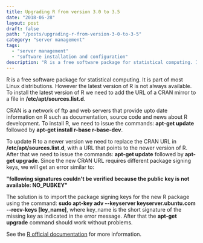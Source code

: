 ```yaml
---
title: Upgrading R from version 3.0 to 3.5
date: "2018-06-28"
layout: post
draft: false
path: "/posts/upgrading-r-from-version-3-0-to-3-5"
category: "server management"
tags:
  - "server management"
  - "software installation and configuration"
description: "R is a free software package for statistical computing. It is part of most Linux distributions. However the latest version of R is not always available. To install the latest version of R we need to add the URL of a CRAN mirror to a file in **/etc/apt/sources.list.d**."
---
```


R is a free software package for statistical computing. It is part of most Linux distributions. However the latest version of R is not always available. To install the latest version of R we need to add the URL of a CRAN mirror to a file in **/etc/apt/sources.list.d**.

CRAN is a network of ftp and web servers that provide upto date information on R such as documentation, source code and news about R development. To install R, we need to issue the commands: **apt-get update** followed by **apt-get install r-base r-base-dev**.

To update R to a newer version we need to replace the CRAN URL in **/etc/apt/sources.list.d**, with a URL that points to the newer version of R. After that we need to issue the commands: **apt-get update** followed by **apt-get upgrade**. Since the new CRAN URL requires different package signing keys, we will get an error similar to:

**"following signatures couldn't be verified because the public key is not available: NO_PUBKEY"**

The solution is to import the package signing keys for the new R package using the command: **sudo apt-key adv --keyserver keyserver.ubuntu.com --recv-keys [ley_name]**, where key_name is the short signature of the missing key as indicated in the error message. After that the **apt-get upgrade** command should work without problems.

See the [R official documentation](https://cran.r-project.org/bin/linux/debian/#secure-apt) for more information.
